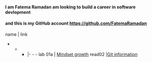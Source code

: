 

#### I am Fatema Ramadan am looking to build a career in software devlopment 
#### and this is my GitHub account https://github.com/FatemaRamadan 

name | link 
- - - |- - - 
lab 01a | [Mindset growth](https://fatemaramadan.github.io/reading-notes/lab01a)
read02 |[Git information](https://fatemaramadan.github.io/reading-notes/read02)
